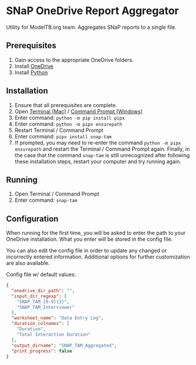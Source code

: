 # SNaP OneDrive Report Aggregator
Utility for ModelTB.org team. Aggregates SNaP reports to a single file.

## Prerequisites
1. Gain access to the appropriate OneDrive folders.
2. Install [OneDrive](https://www.microsoft.com/en-us/microsoft-365/onedrive/download)
3. Install [Python](https://www.python.org/downloads/)

## Installation
1. Ensure that all prerequisites are complete.
2. Open [Terminal (Mac)](https://www.howtogeek.com/682770/how-to-open-the-terminal-on-a-mac/) / [Command Prompt (Windows)](https://www.howtogeek.com/235101/10-ways-to-open-the-command-prompt-in-windows-10/)
3. Enter command: `python -m pip install pipx`
4. Enter command: `python -m pipx ensurepath`
5. Restart Terminal / Command Prompt
6. Enter command: `pipx install snap-tam`
7. If prompted, you may need to re-enter the command `python -m pipx ensurepath` and restart the Terminal / Command Prompt again. Finally, in the case that the command `snap-tam` is still unrecognized after following these installation steps, restart your computer and try running again.

## Running
1. Open Terminal / Command Prompt
2. Enter command: `snap-tam`

## Configuration
When running for the first time, you will be asked to enter the path to your OneDrive installation. What you enter will be stored in the config file.

You can also edit the config file in order to update any changed or incorrectly entered information. Additional options for further customization are also available.

Config file w/ default values:
```json
{
  "onedrive_dir_path": "",
  "input_dir_regexp": [
    "SNAP_TAM_[0-9]{3}",
    "SNAP_TAM_Interviewer"
  ],
  "worksheet_name": "Data Entry Log",
  "duration_colnames": [
    "Duration",
    "Total Interaction Duration"
  ],
  "output_dirname": "SNAP_TAM_Aggregated",
  "print_progress": false
}
```
